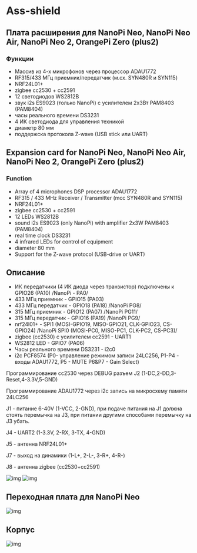 # Ass-shield
## Плата расширения для NanoPi Neo, NanoPi Neo Air, NanoPi Neo 2, OrangePi Zero (plus2)
### Функции
- Массив из 4-х микрофонов через процессор ADAU1772
- RF315/433 МГц приемник/передатчик (м.cx. SYN480R и SYN115)
- NRF24L01+
- zigbee cc2530 + cc2591
- 12 светодиодов WS2812B
- звук i2s ES9023 (только NanoPi) c усилителем 2х3Вт PAM8403 (PAM8404)
- часы реального времени DS3231
- 4 ИК светодиода для управления техникой
- диаметр 80 мм
- поддержска протокола Z-wave (USB stick или UART)
## Expansion card for NanoPi Neo, NanoPi Neo Air, NanoPi Neo 2, OrangePi Zero (plus2)
### Function
- Array of 4 microphones DSP processor ADAU1772
- RF315 / 433 MHz Receiver / Transmitter (mcc SYN480R and SYN115)
- NRF24L01+
- zigbee cc2530 + cc2591
- 12 LEDs WS2812B
- sound i2s ES9023 (only NanoPi) with amplifier 2x3W PAM8403 (PAM8404)
- real time clock DS3231
- 4 infrared LEDs for control of equipment
- diameter 80 mm
- Support for the Z-wave protocol (USB-drive or UART)
## Описание
- ИК передатчики (4 ИК диода через транзистор) подключены к GPIO26 (PA10) /NanoPi - PA0/
- 433 МГц приемник - GPIO15 (PA03) 
- 433 МГц передатчик - GPIO18 (PA18) /NanoPi PG8/
- 315 МГц приемник - GPIO12 (PA07) /NanoPi PG11/
- 315 МГц передатчик - GPIO16 (PA19) /NanoPi PG9/
- nrf24l01+ - SPI1 (MOSI-GPIO19, MISO-GPIO21, CLK-GPIO23, CS-GPIO24) /NanoPi SPI0 (MOSI-PC0, MISO-PC1, CLK-PC2, CS-PC3)/
- zigbee (cc2530) с усилителем cc2591 - UART1
- WS2812 LED - GPIO7 (PA06) 
- Часы реального времени DS3231 - i2c0
- i2c PCF8574 (P0- управление режимом записи 24LC256, P1-P4 - входы ADAU1772, P5 - MUTE  P6&P7 - Gain Select)

Программирование cc2530 через DEBUG разъем J2 (1-DC,2-DD,3-Reset,4-3.3V,5-GND)

Программирование ADAU1772 через i2c запись на микросхему памяти 24LC256

J1 - питание 6-40V (1-VCC, 2-GND), при подаче питания на J1 должна стоять перемычка на J3, при питании другими способами перемычку на J3 убать.

J4 - UART2 (1-3.3V, 2-RX, 3-TX, 4-GND)

J5 - антенна NRF24L01+

J7 - выход на динамики (1-L+, 2-L-, 3-R+, 4-R-)

J8 - антенна zigbee (cc2530+cc2591)


![img](https://raw.githubusercontent.com/immortalserg/Ass-shield/master/image/Ass_shield.png?raw=true)
![img](https://raw.githubusercontent.com/immortalserg/Ass-shield/master/image/Ass_shield_top.png?raw=true)

## Переходная плата для NanoPi Neo
![img](https://github.com/immortalserg/Ass-shield/blob/master/image/NanoPiNeo.png?raw=true)

## Корпус
![img](https://github.com/immortalserg/Ass-shield/blob/master/209.png?raw=true)
